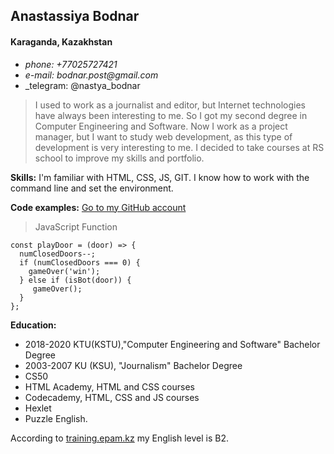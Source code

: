 ## Anastassiya Bodnar ##

#### Karaganda, Kazakhstan ####

* _phone: +77025727421_
* _e-mail:  bodnar.post@gmail.com_
* _telegram: @nastya_bodnar

> I used to work as a journalist and editor, but Internet technologies have always been interesting to me. So I got my second degree in Computer Engineering and Software. Now I work as a project manager, but I want to study web development, as this type of development is very interesting to me.
> I decided to take courses at RS school to improve my skills and portfolio.   

**Skills:**  I'm familiar with HTML, CSS, JS, GIT. I know how to work with the command line and set the environment.

**Code examples:** [Go to my GitHub account](https://github.com/nastyabodnar) 
> JavaScript Function
```
const playDoor = (door) => {
  numClosedDoors--;
  if (numClosedDoors === 0) {
    gameOver('win');
  } else if (isBot(door)) {
     gameOver();
  }
};
```

**Education:**
- 2018-2020  KTU(KSTU),"Computer Engineering and Software" Bachelor Degree
- 2003-2007  KU (KSU), "Journalism" Bachelor Degree 
- CS50
- HTML Academy, HTML and CSS courses
- Codecademy, HTML, CSS and JS courses
- Hexlet
- Puzzle English.

 According to [training.epam.kz](https://training.epam.kz) my English level is B2.
